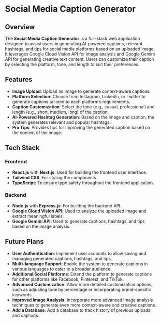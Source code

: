 # Social Media Caption Generator

## Overview

The **Social Media Caption Generator** is a full-stack web application designed to assist users in generating AI-powered captions, relevant hashtags, and tips for social media platforms based on an uploaded image. It leverages Google Cloud Vision API for image analysis and Google Gemini API for generating creative text content. Users can customize their caption by selecting the platform, tone, and length to suit their preferences.

## Features

- **Image Upload**: Upload an image to generate context-aware captions.
- **Platform Selection**: Choose from Instagram, LinkedIn, or Twitter to generate captions tailored to each platform’s requirements.
- **Caption Customization**: Select the tone (e.g., casual, professional) and length (e.g., short, medium, long) of the caption.
- **AI-Powered Hashtag Generation**: Based on the image and caption, the system generates relevant and popular hashtags.
- **Pro Tips**: Provides tips for improving the generated caption based on the context of the image.

## Tech Stack

### Frontend
- **React.js** with **Next.js**: Used for building the frontend user interface.
- **Tailwind CSS**: For styling the components.
- **TypeScript**: To ensure type safety throughout the frontend application.

### Backend
- **Node.js** with **Express.js**: For building the backend API.
- **Google Cloud Vision API**: Used to analyze the uploaded image and extract meaningful labels.
- **Google Gemini API**: Used to generate captions, hashtags, and tips based on the image analysis.

## Future Plans

- **User Authentication**: Implement user accounts to allow saving and managing generated captions, hashtags, and tips.
- **Multi-language Support**: Enable the system to generate captions in various languages to cater to a broader audience.
- **Additional Social Platforms**: Extend the platform to generate captions for other platforms like Facebook, Pinterest, and TikTok.
- **Advanced Customization**: Allow more detailed customization options, such as adjusting tone by percentage or incorporating brand-specific keywords.
- **Improved Image Analysis**: Incorporate more advanced image analysis techniques to generate even more context-aware and creative captions.
- **Add a Database**: Add a database to track history of previous uploads and captions. 
